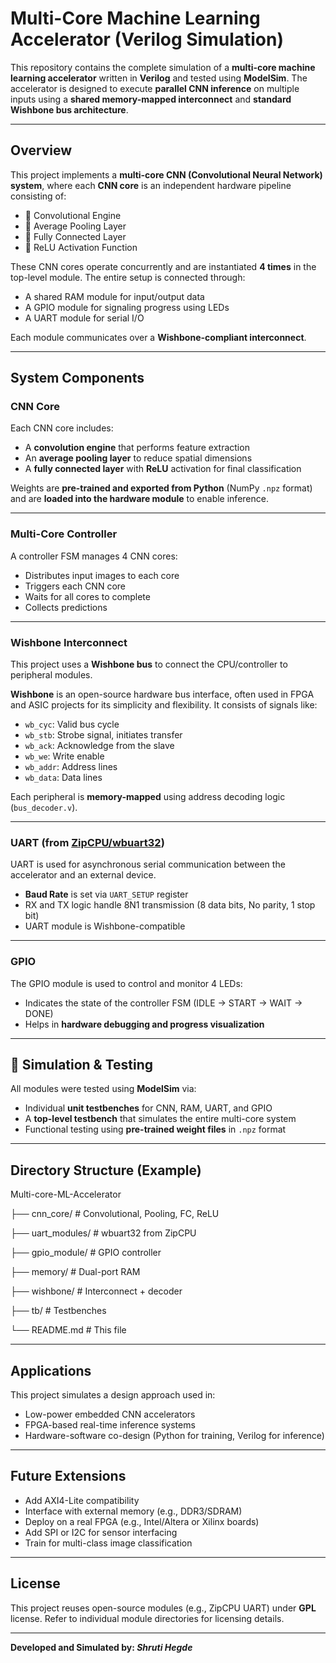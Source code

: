 # Multi-Core Machine Learning Accelerator (Verilog Simulation)

This repository contains the complete simulation of a **multi-core machine learning accelerator** written in **Verilog** and tested using **ModelSim**. The accelerator is designed to execute **parallel CNN inference** on multiple inputs using a **shared memory-mapped interconnect** and **standard Wishbone bus architecture**.

---

## Overview

This project implements a **multi-core CNN (Convolutional Neural Network) system**, where each **CNN core** is an independent hardware pipeline consisting of:

- 🔹 Convolutional Engine  
- 🔹 Average Pooling Layer  
- 🔹 Fully Connected Layer  
- 🔹 ReLU Activation Function

These CNN cores operate concurrently and are instantiated **4 times** in the top-level module. The entire setup is connected through:

- A shared RAM module for input/output data
- A GPIO module for signaling progress using LEDs
- A UART module for serial I/O

Each module communicates over a **Wishbone-compliant interconnect**.

---

## System Components

### CNN Core

Each CNN core includes:
- A **convolution engine** that performs feature extraction
- An **average pooling layer** to reduce spatial dimensions
- A **fully connected layer** with **ReLU** activation for final classification

Weights are **pre-trained and exported from Python** (NumPy `.npz` format) and are **loaded into the hardware module** to enable inference.

---

### Multi-Core Controller

A controller FSM manages 4 CNN cores:
- Distributes input images to each core
- Triggers each CNN core
- Waits for all cores to complete
- Collects predictions

---

### Wishbone Interconnect

This project uses a **Wishbone bus** to connect the CPU/controller to peripheral modules.

**Wishbone** is an open-source hardware bus interface, often used in FPGA and ASIC projects for its simplicity and flexibility. It consists of signals like:
- `wb_cyc`: Valid bus cycle
- `wb_stb`: Strobe signal, initiates transfer
- `wb_ack`: Acknowledge from the slave
- `wb_we`: Write enable
- `wb_addr`: Address lines
- `wb_data`: Data lines

Each peripheral is **memory-mapped** using address decoding logic (`bus_decoder.v`).

---

### UART (from [ZipCPU/wbuart32](https://github.com/ZipCPU/wbuart32))

UART is used for asynchronous serial communication between the accelerator and an external device.  
- **Baud Rate** is set via `UART_SETUP` register  
- RX and TX logic handle 8N1 transmission (8 data bits, No parity, 1 stop bit)  
- UART module is Wishbone-compatible

---

### GPIO

The GPIO module is used to control and monitor 4 LEDs:
- Indicates the state of the controller FSM (IDLE → START → WAIT → DONE)
- Helps in **hardware debugging and progress visualization**

---

## 🧪 Simulation & Testing

All modules were tested using **ModelSim** via:
- Individual **unit testbenches** for CNN, RAM, UART, and GPIO
- A **top-level testbench** that simulates the entire multi-core system
- Functional testing using **pre-trained weight files** in `.npz` format

---

## Directory Structure (Example)
Multi-core-ML-Accelerator

├── cnn_core/ # Convolutional, Pooling, FC, ReLU

├── uart_modules/ # wbuart32 from ZipCPU

├── gpio_module/ # GPIO controller

├── memory/ # Dual-port RAM

├── wishbone/ # Interconnect + decoder

├── tb/ # Testbenches

└── README.md # This file

---

## Applications

This project simulates a design approach used in:
- Low-power embedded CNN accelerators
- FPGA-based real-time inference systems
- Hardware-software co-design (Python for training, Verilog for inference)

---

## Future Extensions

- Add AXI4-Lite compatibility  
- Interface with external memory (e.g., DDR3/SDRAM)  
- Deploy on a real FPGA (e.g., Intel/Altera or Xilinx boards)  
- Add SPI or I2C for sensor interfacing  
- Train for multi-class image classification

---

## License

This project reuses open-source modules (e.g., ZipCPU UART) under **GPL** license. Refer to individual module directories for licensing details.

---

**Developed and Simulated by: _Shruti Hegde_**


